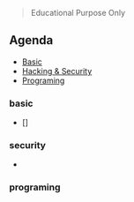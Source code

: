 > Educational Purpose Only

## Agenda 
 - [Basic](#basic)
 - [Hacking & Security](#security)
 - [Programing](#programing)


### basic
 - []

### security
 - 


### programing
